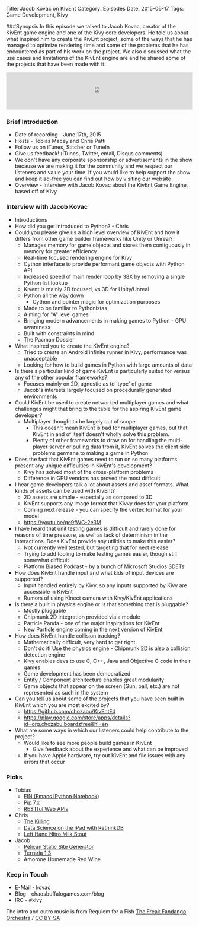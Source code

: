 Title: Jacob Kovac on KivEnt
Category: Episodes
Date: 2015-06-17
Tags: Game Development, Kivy

###Synopsis
In this episode we talked to Jacob Kovac, creator of the KivEnt game engine and one of the Kivy core developers. He told us about what inspired him to create the KivEnt project, some of the ways that he has managed to optimize rendering time and some of the problems that he has encountered as part of his work on the project. We also discussed what the use cases and limitations of the KivEnt engine are and he shared some of the projects that have been made with it.

<iframe id="audio_iframe" src="http://www.podbean.com/media/player/sztiw-571853?from=wp&skin=103&postId=5707859&download=1&share=1&fonts=Helvetica&auto=0" height="100" width="100%" frameborder="0" scrolling="no" data-name="pb-iframe-player"></iframe>

### Brief Introduction
*  Date of recording - June 17th, 2015
*  Hosts - Tobias Macey and Chris Patti
*  Follow us on iTunes, Stitcher or TuneIn
*  Give us feedback! (iTunes, Twitter, email, Disqus comments)
*  We don't have any corporate sponsorship or advertisements in the show because we are making it for the community and we respect our listeners and value your time. If you would like to help support the show and keep it ad-free you can find out how by visiting our [website](http://podcastinit.com/our-plans-for-your-donations.html)
*  Overview - Interview with Jacob Kovac about the KivEnt Game Engine, based off of Kivy

### Interview with Jacob Kovac
*  Introductions
*  How did you get introduced to Python? - Chris
*  Could you please give us a high level overview of KivEnt and how it differs from other game builder frameworks like Unity or Unreal?
    *  Manages memory for game objects and stores them contiguously in memory for greater efficiency
    *  Real-time focused rendering engine for Kivy
    *  Cython interface to provide performant game objects with Python API
    *  Increased speed of main render loop by 38X by removing a single Python list lookup
    *  Kivent is mainly 2D focused, vs 3D for Unity/Unreal
    *  Python all the way down
        *  Cython and pointer magic for optimization purposes
    *  Made to be familiar to Pythonistas
    *  Aiming for "A" level games
    *  Bringing modern advancements in making games to Python - GPU awareness
    * Built with constraints in mind
    * The Pacman Dossier
*  What inspired you to create the KivEnt engine?
    *  Tried to create an Android infinite runner in Kivy, performance was unacceptable
    *  Looking for how to build games in Python with large amounts of data
*  Is there a particular kind of game KivEnt is particularly suited for versus any of the other popular frameworks?
    *  Focuses mainly on 2D, agnostic as to 'type' of game
    *  Jacob's interests largely focused on procedurally generated environments
*  Could KivEnt be used to create networked multiplayer games and what challenges might that bring to the table for the aspiring KivEnt game developer?
    *  Multiplayer thought to be largely out of scope
        *  This doesn't mean KivEnt is bad for multiplayer games, but that KivEnt in and of itself doesn't wholly solve this problem.
        *  Plenty of other frameworks to draw on for handling the multi-player server or pulling data from it, KivEnt solves the client side problems germane to making a game in Python
*  Does the fact that KivEnt games need to run on so many platforms present any unique difficulties in KivEnt's development?
    *  Kivy has solved most of the cross-platform problems
    *  Difference in GPU vendors has proved the most difficult
*  I hear game developers talk a lot about assets and asset formats. What kinds of assets can be used with KivEnt?
    *  2D assets are simple - especially as compared to 3D
    *  KivEnt supports any image format that Kivvy does for your platform
    *  Coming next release - you can specify the vertex format for your model
    *  https://youtu.be/qe9fWC-2e3M
*  I have heard that unit testing games is difficult and rarely done for reasons of time pressure, as well as lack of determinism in the interactions. Does KivEnt provide any utilities to make this easier?
    *  Not currently well tested, but targeting that for next release
    *  Trying to add tooling to make testing games easier, though still somewhat difficult
    *  Platform Biased Podcast - by a bunch of Microsoft Studios SDETs
*  How does KivEnt handle input and what kids of input devices are supported?
    *  Input handled entirely by Kivy, so any inputs supported by Kivy are accessible in KivEnt
    *  Rumors of using Kinect camera with Kivy/KivEnt applications
* Is there a built in physics engine or is that something that is pluggable?
    *  Mostly pluggable
    *  Chipmunk 2D integration provided via a module
    *  Particle Panda - one of the major inspirations for KivEnt
    *  New Particle engine coming in the next version of KivEnt
* How does KivEnt handle collision tracking?
    *  Mathematically difficult, very hard to get right
    *  Don't do it! Use the physics engine - Chipmunk 2D is also a collision detection engine
    *  Kivy enables devs to use C, C++, Java and Objective C code in their games
    *  Game development has been democratized
    *  Entity / Component architecture enables great modularity
    *  Game objects that appear on the screen (Gun, ball, etc.) are not represented as such in the system
* Can you tell us about some of the projects that you have seen built in KivEnt which you are most excited by?
    *  https://github.com/chozabu/KivEntEd
    *  https://play.google.com/store/apps/details?id=org.chozabu.boardzfree&hl=en
* What are some ways in which our listeners could help contribute to the project?
    *  Would like to see more people build games in KivEnt
        *  Give feedback about the experience and what can be improved
    *  If you have Apple hardware, try out KivEnt and file issues with any errors that occur

### Picks
*  Tobias
    *  [EIN (Emacs IPython Notebook)](https://github.com/tkf/emacs-ipython-notebook)
    *  [Pip 7.x](https://pip.pypa.io/en/latest/news.html)
    *  [RESTful Web APIs](http://www.tkqlhce.com/click-7841235-11260198-1430755877000?url=http%3A%2F%2Fshop.oreilly.com%2Fproduct%2F0636920028468.*do%3Fcmp%3Daf-webplatform-books-videos-product\_cj\_9781449358068\_%2525zp&cjsku=0636920028468*)
*  Chris
    *  [The Killing](http://www.imdb.com/title/tt1637727/)
    *  [Data Science on the iPad with RethinkDB](http://rethinkdb.com/blog/pythonista/)
    *  [Left Hand Nitro Milk Stout](http://lefthandbrewing.com/beers/milk-stout-nitro/)
*  Jacob
    *  [Pelican Static Site Generator](http://getpelican.com)
    *  [Terraria 1.3](https://terraria.org/)
    *  Amorone Homemade Red Wine

### Keep in Touch
*  E-Mail - kovac
*  Blog - chaosbuffalogames.com/blog
*  IRC - \#kivy

The intro and outro music is from Requiem for a Fish [The Freak Fandango Orchestra](http://freemusicarchive.org/music/The\_Freak\_Fandango\_Orchestra/) / [CC BY-SA](http://creativecommons.org/licenses/by-sa/3.0/)
